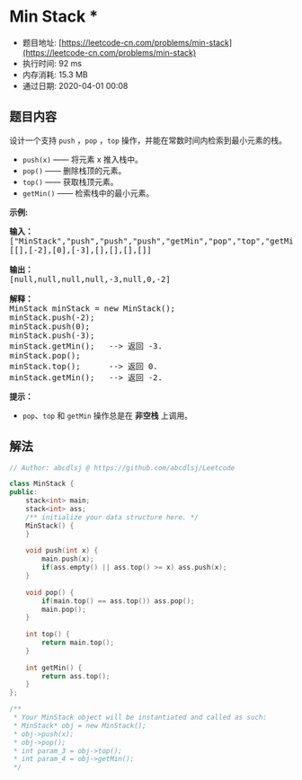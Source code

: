 # Min Stack *
- 题目地址: [https://leetcode-cn.com/problems/min-stack](https://leetcode-cn.com/problems/min-stack)
- 执行时间: 92 ms
- 内存消耗: 15.3 MB
- 通过日期: 2020-04-01 00:08

## 题目内容
<p>设计一个支持 <code>push</code> ，<code>pop</code> ，<code>top</code> 操作，并能在常数时间内检索到最小元素的栈。</p>

<ul>
	<li><code>push(x)</code> —— 将元素 x 推入栈中。</li>
	<li><code>pop()</code> —— 删除栈顶的元素。</li>
	<li><code>top()</code> —— 获取栈顶元素。</li>
	<li><code>getMin()</code> —— 检索栈中的最小元素。</li>
</ul>



<p><strong>示例:</strong></p>

<pre><strong>输入：</strong>
["MinStack","push","push","push","getMin","pop","top","getMin"]
[[],[-2],[0],[-3],[],[],[],[]]

<strong>输出：</strong>
[null,null,null,null,-3,null,0,-2]

<strong>解释：</strong>
MinStack minStack = new MinStack();
minStack.push(-2);
minStack.push(0);
minStack.push(-3);
minStack.getMin();   --> 返回 -3.
minStack.pop();
minStack.top();      --> 返回 0.
minStack.getMin();   --> 返回 -2.
</pre>



<p><strong>提示：</strong></p>

<ul>
	<li><code>pop</code>、<code>top</code> 和 <code>getMin</code> 操作总是在 <strong>非空栈</strong> 上调用。</li>
</ul>


## 解法
```cpp
// Author: abcdlsj @ https://github.com/abcdlsj/Leetcode

class MinStack {
public:
    stack<int> main;
    stack<int> ass;
    /** initialize your data structure here. */
    MinStack() {
    }
    
    void push(int x) {
        main.push(x);
        if(ass.empty() || ass.top() >= x) ass.push(x);
    }
    
    void pop() {
        if(main.top() == ass.top()) ass.pop();
        main.pop();
    }
    
    int top() {
        return main.top();
    }
    
    int getMin() {
        return ass.top();
    }
};

/**
 * Your MinStack object will be instantiated and called as such:
 * MinStack* obj = new MinStack();
 * obj->push(x);
 * obj->pop();
 * int param_3 = obj->top();
 * int param_4 = obj->getMin();
 */

```